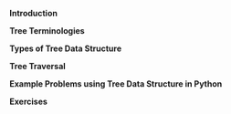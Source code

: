**Introduction**

**Tree Terminologies**

**Types of Tree Data Structure**

**Tree Traversal**

**Example Problems using Tree Data Structure in Python**

**Exercises**
